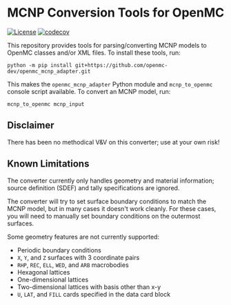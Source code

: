 # MCNP Conversion Tools for OpenMC

[![License](https://img.shields.io/badge/license-MIT-green)](https://opensource.org/licenses/MIT)
[![codecov](https://codecov.io/github/openmc-dev/openmc_mcnp_adapter/graph/badge.svg?token=KX00MQ57G5)](https://codecov.io/github/openmc-dev/openmc_mcnp_adapter)

This repository provides tools for parsing/converting MCNP models to OpenMC
classes and/or XML files. To install these tools, run:

    python -m pip install git+https://github.com/openmc-dev/openmc_mcnp_adapter.git

This makes the `openmc_mcnp_adapter` Python module and `mcnp_to_openmc` console
script available. To convert an MCNP model, run:

    mcnp_to_openmc mcnp_input

## Disclaimer

There has been no methodical V&V on this converter; use at your own risk!

## Known Limitations

The converter currently only handles geometry and material information; source
definition (SDEF) and tally specifications are ignored.

The converter will try to set surface boundary conditions to match the MCNP
model, but in many cases it doesn't work cleanly. For these cases, you will need
to manually set boundary conditions on the outermost surfaces.

Some geometry features are not currently supported:

- Periodic boundary conditions
- `X`, `Y`, and `Z` surfaces with 3 coordinate pairs
- `RHP`, `REC`, `ELL`, `WED`, and `ARB` macrobodies
- Hexagonal lattices
- One-dimensional lattices
- Two-dimensional lattices with basis other than x-y
- `U`, `LAT`, and `FILL` cards specified in the data card block
